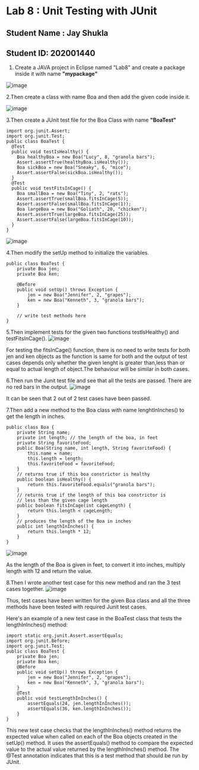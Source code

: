 # Lab 8 : Unit Testing with JUnit

## Student Name : Jay Shukla

## Student ID: 202001440

1. Create a JAVA project in Eclipse named "Lab8" and create a package inside it with name **"mypackage"**

![image](https://user-images.githubusercontent.com/123619898/233591384-5536c65c-1588-476e-9887-8c3d0a9047c4.png)

2.Then create a class with name Boa and then add the given code inside it.

![image](https://user-images.githubusercontent.com/123619898/233591563-1158775a-7b0e-4f33-bb20-baf58873548c.png)


3.Then create a JUnit test file for the Boa Class with name **"BoaTest"**
```
import org.junit.Assert;
import org.junit.Test;
public class BoaTest {
  @Test
  public void testIsHealthy() {
    Boa healthyBoa = new Boa("Lucy", 8, "granola bars");
    Assert.assertTrue(healthyBoa.isHealthy());
    Boa sickBoa = new Boa("Sneaky", 6, "mice");
    Assert.assertFalse(sickBoa.isHealthy());
  }
  @Test
  public void testFitsInCage() {
    Boa smallBoa = new Boa("Tiny", 2, "rats");
    Assert.assertTrue(smallBoa.fitsInCage(5));
    Assert.assertFalse(smallBoa.fitsInCage(1));
    Boa largeBoa = new Boa("Goliath", 20, "chicken");
    Assert.assertTrue(largeBoa.fitsInCage(25));
    Assert.assertFalse(largeBoa.fitsInCage(10));
  }
}
```
![image](https://user-images.githubusercontent.com/123619898/233591778-ada1dfc3-4e78-422f-a855-3f490f128e2c.png)


4.Then modify the setUp method to initialize the variables.
```
public class BoaTest {
    private Boa jen;
    private Boa ken;
    
    @Before
    public void setUp() throws Exception {
        jen = new Boa("Jennifer", 2, "grapes");
        ken = new Boa("Kenneth", 3, "granola bars");
    }
    
    // write test methods here
}
```
5.Then implement tests for the given two functions testIsHealthy() and testFitsInCage(). ![image](https://user-images.githubusercontent.com/123619898/233591871-9349ab7a-0446-4c8b-a5ea-66583017e868.png)

For testing the fitsInCage() function, there is no need to write tests for both jen and ken objects as the function is same for both and the output of test cases depends only whether the given lenght is greater than,less than or equal to actual length of object.The behaviour will be similar in both cases.

6.Then run the Junit test file and see that all the tests are passed. There are no red bars in the output. ![image](https://user-images.githubusercontent.com/123619898/233591928-4c57eb2d-9509-4be0-adc1-34fe5fa8e68b.png)

It can be seen that 2 out of 2 test cases have been passed.

7.Then add a new method to the Boa class with name lenghtInInches() to get the length in inches.
```
public class Boa {
    private String name;
    private int length; // the length of the boa, in feet
    private String favoriteFood;
    public Boa(String name, int length, String favoriteFood) {
        this.name = name;
        this.length = length;
        this.favoriteFood = favoriteFood;
    }
    // returns true if this boa constrictor is healthy
    public boolean isHealthy() {
        return this.favoriteFood.equals("granola bars");
    }
    // returns true if the length of this boa constrictor is
    // less than the given cage length
    public boolean fitsInCage(int cageLength) {
        return this.length < cageLength;
    }
    // produces the length of the Boa in inches
    public int lengthInInches() {
        return this.length * 12;
    }
}
```
![image](https://user-images.githubusercontent.com/123619898/233592021-d1982768-49b2-41a2-9ac3-c0ec5d9eea1d.png)

As the length of the Boa is given in feet, to convert it into inches, multiply length with 12 and return the value.

8.Then I wrote another test case for this new method and ran the 3 test cases together. ![image](https://user-images.githubusercontent.com/123619898/233592378-36e73f16-d23b-4ac2-bc24-4aaaaa9b948b.png)

Thus, test cases have been written for the given Boa class and all the three methods have been tested with required Junit test cases.

Here's an example of a new test case in the BoaTest class that tests the lengthInInches() method:
```
import static org.junit.Assert.assertEquals;
import org.junit.Before;
import org.junit.Test;
public class BoaTest {
    private Boa jen;
    private Boa ken;
    @Before
    public void setUp() throws Exception {
        jen = new Boa("Jennifer", 2, "grapes");
        ken = new Boa("Kenneth", 3, "granola bars");
    }
    @Test
    public void testLengthInInches() {
        assertEquals(24, jen.lengthInInches());
        assertEquals(36, ken.lengthInInches());
    }
}
```
This new test case checks that the lengthInInches() method returns the expected value when called on each of the Boa objects created in the setUp() method. It uses the assertEquals() method to compare the expected value to the actual value returned by the lengthInInches() method. The @Test annotation indicates that this is a test method that should be run by JUnit.
